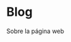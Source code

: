 # Blog

<div class="button-list">
<a onclick="changePage('blog/website')" class="button color-aqua">Sobre la página web</a>
</div>
